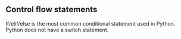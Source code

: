 ## Control flow statements

If/elif/else is the most common conditional statement used in Python. Python does not 
have a switch statement.


